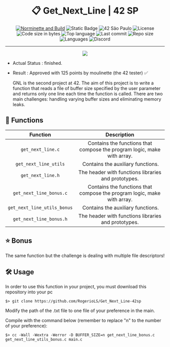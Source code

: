 <div align = center>

# :clipboard: Get_Next_Line | 42 SP

[![Norminette and Build](https://github.com/RogerioLS/Get_Next_Line-42sp/actions/workflows/main.yml/badge.svg)](https://github.com/RogerioLS/Get_Next_Line-42sp/actions/workflows/main.yml)
![Static Badge](https://img.shields.io/badge/GET_NEXT_LINE--blue)
![42 São Paulo](https://img.shields.io/badge/42-SP-1E2952)
![License](https://img.shields.io/github/license/RogerioLS/Get_Next_Line-42sp?color=dark-green)
![Code size in bytes](https://img.shields.io/github/languages/code-size/RogerioLS/Get_Next_Line-42sp?color=dark-green)
![Top language](https://img.shields.io/github/languages/top/RogerioLS/Get_Next_Line-42sp?color=dark-green)
![Last commit](https://img.shields.io/github/last-commit/RogerioLS/Get_Next_Line-42sp?color=dark-green)
![Repo size](https://img.shields.io/github/repo-size/RogerioLS/Get_Next_Line-42sp)
![Languages](https://img.shields.io/github/languages/count/RogerioLS/Get_Next_Line-42sp?color=red
)
![Discord](https://img.shields.io/discord/1114673462859006044?label=testemunhas%20de%20vim&color=ffbe3a)
</div>

---

<div align = center>

![](https://game.42sp.org.br/static/assets/achievements/get_next_linem.png)

</div>

- Actual Status : finished.
- Result        : Approved with 125 points by moulinette (the 42 tester) ✅

  GNL is the second project at 42.
  The aim of this project is to write a function that reads a file of buffer size specified by the user parameter and returns only one line each time the function is called.
  There are two main challenges: handling varying buffer sizes and eliminating memory leaks.
## 📝 Functions

| Function | Description |
| :------: | :---------: |
| ``get_next_line.c`` | Contains the functions that compose the program logic, make with array.|
| ``get_next_line_utils`` | Contains the auxiliary functions. |
| ``get_next_line.h`` | The header with functions libraries and prototypes. |
| ``get_next_line_bonus.c`` | Contains the functions that compose the program logic, make with array.|
| ``get_next_line_utils_bonus`` | Contains the auxiliary functions. |
| ``get_next_line_bonus.h`` | The header with functions libraries and prototypes. |


## :star: Bonus
The same function but the challenge is dealing with multiple file descriptors!

## 🛠️ Usage

In order to use this function in your project, you must download this repository into your pc 

``` shell
$> git clone https://github.com/RogerioLS/Get_Next_Line-42sp
```
Modify the path of the .txt file to one file of your preference in the main.

Compile with the command below (remember to replace "n" to the number of your preference):
``` shell
$> cc -Wall -Wextra -Werror -D BUFFER_SIZE=n get_next_line_bonus.c get_next_line_utils_bonus.c main.c
```